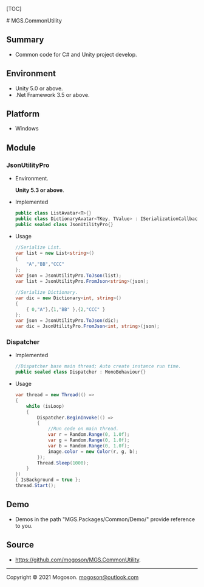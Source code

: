 [TOC]

﻿# MGS.CommonUtility

## Summary

- Common code for C# and Unity project develop.

## Environment

- Unity 5.0 or above.
- .Net Framework 3.5 or above.

## Platform

- Windows

## Module

### JsonUtilityPro

- Environment.

  **Unity 5.3 or above**.

- Implemented

  ```C#
  public class ListAvatar<T>{}
  public class DictionaryAvatar<TKey, TValue> : ISerializationCallbackReceiver{}
  public sealed class JsonUtilityPro{}
  ```
  
- Usage

  ```C#
  //Serialize List.
  var list = new List<string>()
  {
      "A","BB","CCC"
  };
  var json = JsonUtilityPro.ToJson(list);
  var list = JsonUtilityPro.FromJson<string>(json);
  
  //Serialize Dictionary.
  var dic = new Dictionary<int, string>()
  {
      { 0,"A"},{1,"BB" },{2,"CCC" }
  };
  var json = JsonUtilityPro.ToJson(dic);
  var dic = JsonUtilityPro.FromJson<int, string>(json);
  ```
  

### Dispatcher

- Implemented

  ```C#
  //Dispatcher base main thread; Auto create instance run time.
  public sealed class Dispatcher : MonoBehaviour{}
  ```

- Usage

  ```C#
  var thread = new Thread(() =>
  {
      while (isLoop)
      {
          Dispatcher.BeginInvoke(() =>
          {
              //Run code on main thread.
              var r = Random.Range(0, 1.0f);
              var g = Random.Range(0, 1.0f);
              var b = Random.Range(0, 1.0f);
              image.color = new Color(r, g, b);
          });
          Thread.Sleep(1000);
      }
  })
  { IsBackground = true };
  thread.Start();
  ```
  
## Demo

- Demos in the path "MGS.Packages/Common/Demo/" provide reference to you.

## Source

- https://github.com/mogoson/MGS.CommonUtility.

------

Copyright © 2021 Mogoson.	mogoson@outlook.com